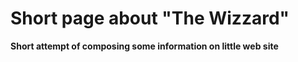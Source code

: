 # Short page about "The Wizzard"


__Short attempt of composing some information on little web site__
